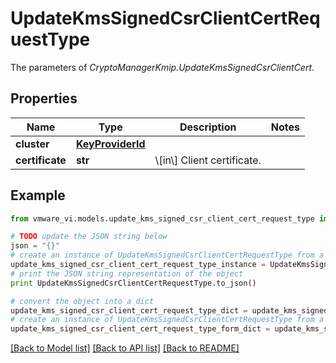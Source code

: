 # UpdateKmsSignedCsrClientCertRequestType

The parameters of *CryptoManagerKmip.UpdateKmsSignedCsrClientCert*. 

## Properties
Name | Type | Description | Notes
------------ | ------------- | ------------- | -------------
**cluster** | [**KeyProviderId**](KeyProviderId.md) |  | 
**certificate** | **str** | \\[in\\] Client certificate.  | 

## Example

```python
from vmware_vi.models.update_kms_signed_csr_client_cert_request_type import UpdateKmsSignedCsrClientCertRequestType

# TODO update the JSON string below
json = "{}"
# create an instance of UpdateKmsSignedCsrClientCertRequestType from a JSON string
update_kms_signed_csr_client_cert_request_type_instance = UpdateKmsSignedCsrClientCertRequestType.from_json(json)
# print the JSON string representation of the object
print UpdateKmsSignedCsrClientCertRequestType.to_json()

# convert the object into a dict
update_kms_signed_csr_client_cert_request_type_dict = update_kms_signed_csr_client_cert_request_type_instance.to_dict()
# create an instance of UpdateKmsSignedCsrClientCertRequestType from a dict
update_kms_signed_csr_client_cert_request_type_form_dict = update_kms_signed_csr_client_cert_request_type.from_dict(update_kms_signed_csr_client_cert_request_type_dict)
```
[[Back to Model list]](../README.md#documentation-for-models) [[Back to API list]](../README.md#documentation-for-api-endpoints) [[Back to README]](../README.md)


